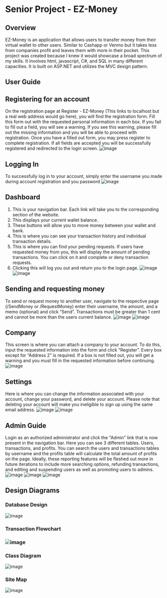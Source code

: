 # Senior Project - EZ-Money
## Overview
EZ-Money is an application that allows users to transfer money from their virtual wallet to other users. Similar to Cashapp or Venmo but it takes less from companies profit and leaves them with more in their pocket. This project was created because I knew it would showcase a broad spectrum of my skills. It involves html, javascript, C#, and SQL in many different capacities. It is built on ASP.NET and utilizes the MVC design pattern.
## User Guide
## Registering for an account
On the registration page at Register - EZ-Money (This links to localhost but a real web address would go here), you will find the registration form. Fill this form out with the requested personal information in each box. If you fail to fill out a field, you will see a warning. If you see this warning, please fill out the missing information and you will be able to proceed with registration. Once you have a filled out form, you may press register to complete registration. If all fields are accepted you will be successfully registered and redirected to the login screen.
![image](https://user-images.githubusercontent.com/90625866/218320190-671b2cab-4ba7-48bb-860e-f8041c3c60d8.png)
## Logging In
To successfully log in to your account, simply enter the username you made during account registration and you password
![image](https://user-images.githubusercontent.com/90625866/218320604-5d69321c-8d6f-412b-b811-0a26ed13a524.png)
## Dashboard
1.	This is your navigation bar. Each link will take you to the corresponding section of the website.
2.	This displays your current wallet balance. 
3.	These buttons will allow you to move money between your wallet and bank.
4.	This is where you can see your transaction history and individual transaction details.
5.	This is where you can find your pending requests. If users have requested money from you, this will display the amount of pending transactions. You can click on it and complete or deny transaction requests.
6.	Clicking this will log you out and return you to the login page.
![image](https://user-images.githubusercontent.com/90625866/218320626-52f1f5e6-d970-4f66-90b8-c66360c24490.png)
![image](https://user-images.githubusercontent.com/90625866/218320700-23858085-36d4-4cc8-9a04-085dc1d34a79.png)
## Sending and requesting money
To send or request money to another user, navigate to the respective page (/SendMoney or /RequestMoney) enter their username, the amount, and a memo (optional) and click “Send”. Transactions must be greater than 1 cent and cannot be more than the users current balance.
![image](https://user-images.githubusercontent.com/90625866/218320852-aa79e02d-129c-4a4f-8e0d-42d067d2768c.png)
![image](https://user-images.githubusercontent.com/90625866/218320872-ef0a7acb-0421-43f4-84ad-70f26180f048.png)
## Company
This screen is where you can attach a company to your account. To do this, input the requested information into the form and click “Register”.
Every box except for “Address 2” is required. If a box is not filled out, you will get a warning and you must fill in the requested information before continuing.
![image](https://user-images.githubusercontent.com/90625866/218320981-c51f7ebd-8242-4e20-92f3-d0b7b9080fe6.png)
## Settings
Here is where you can change the information associated with your account, change your password, and delete your account. Please note that deleting your account will make you ineligible to sign up using the same email address.
![image](https://user-images.githubusercontent.com/90625866/218321038-90645910-6884-4b0c-a9ad-95912a78ff1b.png)
![image](https://user-images.githubusercontent.com/90625866/218322079-f21d5a4c-de3e-44cb-9f26-33c8e5bafc1d.png)
## Admin Guide
Login as an authorized administrator and click the "Admin" link that is now present in the navigation bar.
Here you can see 3 different tables. Users, transactions, and profits. You can search the users and transactions tables by username and the profits table will calculate the total amount of profits on the page. Ideally, these reporting features will be fleshed out more in future iterations to include more searching options, refunding transactions, and editing and suspending users as well as promoting users to admins.
![image](https://user-images.githubusercontent.com/90625866/218323152-752b1553-d30f-4b36-9545-d97113f560ea.png)
![image](https://user-images.githubusercontent.com/90625866/218323162-817cf0a9-468f-4357-9e4d-eedf5512ac72.png)
![image](https://user-images.githubusercontent.com/90625866/218323179-87a8ecfc-5eeb-4770-af2d-9a63a47a0a90.png)
## Design Diagrams
### Database Design
![image](https://user-images.githubusercontent.com/90625866/218323970-28d5e973-3bd7-43df-b019-607cc120421e.png)
### Transaction Flowchart
### ![image](https://user-images.githubusercontent.com/90625866/218324062-2ed6dd8b-a2c9-4734-8d05-7af9751af8d2.png)
### Class Diagram
![image](https://user-images.githubusercontent.com/90625866/218324209-6ce1bba1-5246-4599-bf8f-739122c15f9e.png)
### Site Map
![image](https://user-images.githubusercontent.com/90625866/218324255-45a46356-6365-4c10-98e5-3c8208506a7b.png)
